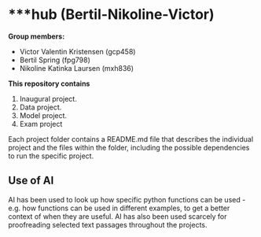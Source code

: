 # ***hub (Bertil-Nikoline-Victor)

**Group members:**
- Victor Valentin Kristensen (gcp458)
- Bertil Spring (fpg798)
- Nikoline Katinka Laursen (mxh836)

**This repository contains**
1. Inaugural project. 
2. Data project.
3. Model project.
4. Exam project

Each project folder contains a README.md file that describes the individual project and the files within the folder, including the possible dependencies to run the specific project.

## Use of AI
AI has been used to look up how specific python functions can be used - e.g. how functions can be used in different examples, to get a better context of when they are useful. AI has also been used scarcely for proofreading selected text passages throughout the projects.
